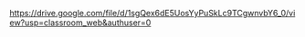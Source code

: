 https://drive.google.com/file/d/1sgQex6dE5UosYyPuSkLc9TCgwnvbY6_0/view?usp=classroom_web&authuser=0
